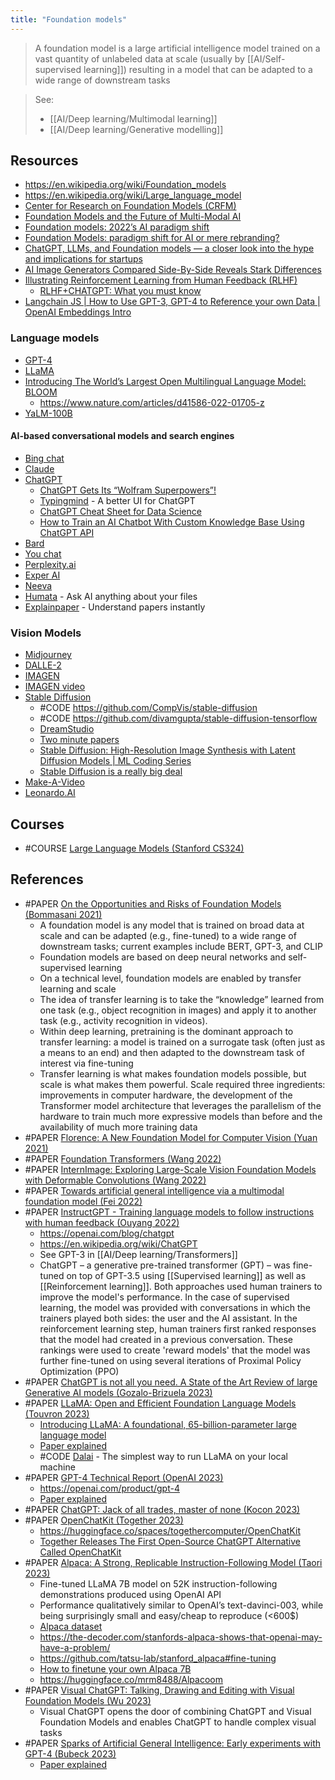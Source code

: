 ```yaml
---
title: "Foundation models"
---
```


> A foundation model is a large artificial intelligence model trained on a vast quantity of unlabeled data at scale (usually by [[AI/Self-supervised learning]]) resulting in a model that can be adapted to a wide range of downstream tasks

> See:
> - [[AI/Deep learning/Multimodal learning]]
> - [[AI/Deep learning/Generative modelling]]

## Resources
- https://en.wikipedia.org/wiki/Foundation_models
- https://en.wikipedia.org/wiki/Large_language_model
- [Center for Research on Foundation Models (CRFM)](https://hai.stanford.edu/news/introducing-center-research-foundation-models-crfm)
- [Foundation Models and the Future of Multi-Modal AI](https://lastweekin.ai/p/multi-modal-ai)
- [Foundation models: 2022’s AI paradigm shift](https://venturebeat.com/ai/foundation-models-2022s-ai-paradigm-shift/)
- [Foundation Models: paradigm shift for AI or mere rebranding?](https://www.artificialintelligence.news/foundation-models-paradigm-shift-for-ai-or-mere-rebranding/)
- [ChatGPT, LLMs, and Foundation models — a closer look into the hype and implications for startups](https://betterprogramming.pub/chatgpt-llms-and-foundation-models-a-closer-look-into-the-hype-and-implications-for-startups-b2f1d82f4d46)
- [AI Image Generators Compared Side-By-Side Reveals Stark Differences](https://petapixel.com/2022/08/22/ai-image-generators-compared-side-by-side-reveals-stark-differences/)
- [Illustrating Reinforcement Learning from Human Feedback (RLHF)](https://huggingface.co/blog/rlhf)
	- [RLHF+CHATGPT: What you must know](https://www.youtube.com/watch?v=PBH2nImUM5c)
- [Langchain JS | How to Use GPT-3, GPT-4 to Reference your own Data | OpenAI Embeddings Intro](https://www.youtube.com/watch?v=veV2I-NEjaM)

### Language models
- [GPT-4](https://openai.com/product/gpt-4)
- [LLaMA](https://ai.facebook.com/blog/large-language-model-llama-meta-ai/)
- [Introducing The World’s Largest Open Multilingual Language Model: BLOOM](https://bigscience.huggingface.co/blog/bloom)
	- https://www.nature.com/articles/d41586-022-01705-z
- [YaLM-100B](https://github.com/yandex/YaLM-100B)

#### AI-based conversational models and search engines
- [Bing chat](https://www.bing.com/search?q=Bing+AI&showconv=1&FORM=hpcodx)
- [Claude](https://www.anthropic.com/index/introducing-claude)
- [ChatGPT](https://openai.com/blog/chatgpt)
	- [ChatGPT Gets Its “Wolfram Superpowers”!](https://writings.stephenwolfram.com/2023/03/chatgpt-gets-its-wolfram-superpowers/)
	- [Typingmind](https://www.typingmind.com/) - A better UI for ChatGPT
	- [ChatGPT Cheat Sheet for Data Science](https://www.datacamp.com/cheat-sheet/chatgpt-cheat-sheet-data-science)
	- [How to Train an AI Chatbot With Custom Knowledge Base Using ChatGPT API](https://beebom.com/how-train-ai-chatbot-custom-knowledge-base-chatgpt-api/)
- [Bard](https://blog.google/technology/ai/bard-google-ai-search-updates/)
- [You chat](https://you.com/search?q=who+are+you&tbm=youchat&cfr=chat)
- [Perplexity.ai](https://www.perplexity.ai/)
- [Exper AI](https://www.experai.com/)
- [Neeva](https://neeva.com/)
- [Humata](https://www.humata.ai/) - Ask AI anything about your files
- [Explainpaper](https://www.explainpaper.com/) - Understand papers instantly

### Vision Models
- [Midjourney](https://www.midjourney.com/home/)
- [DALLE-2](https://openai.com/dall-e-2/)
- [IMAGEN](https://imagen.research.google/)
- [IMAGEN video](https://imagen.research.google/video/)
- [Stable Diffusion](https://stability.ai/blog/stable-diffusion-announcement)
	- #CODE https://github.com/CompVis/stable-diffusion
	- #CODE https://github.com/divamgupta/stable-diffusion-tensorflow
	- [DreamStudio](https://beta.dreamstudio.ai) 
	- [Two minute papers](https://www.youtube.com/watch?v=nVhmFski3vg)
	- [Stable Diffusion: High-Resolution Image Synthesis with Latent Diffusion Models | ML Coding Series](https://www.youtube.com/watch?v=f6PtJKdey8E)
	- [Stable Diffusion is a really big deal](https://simonwillison.net/2022/Aug/29/stable-diffusion/)
- [Make-A-Video](https://makeavideo.studio/)
- [Leonardo.AI](https://leonardo.ai/)

## Courses
- #COURSE [Large Language Models (Stanford CS324)](https://stanford-cs324.github.io/winter2022/)

## References
- #PAPER [On the Opportunities and Risks of Foundation Models (Bommasani 2021)](https://arxiv.org/abs/2108.07258)
	- A foundation model is any model that is trained on broad data at scale and can be adapted (e.g., fine-tuned) to a wide range of downstream tasks; current examples include BERT, GPT-3, and CLIP
	- Foundation models are based on deep neural networks and self-supervised learning
	- On a technical level, foundation models are enabled by transfer learning and scale
	- The idea of transfer learning is to take the “knowledge” learned from one task (e.g., object recognition in images) and apply it to another task (e.g., activity recognition in videos).
	- Within deep learning, pretraining is the dominant approach to transfer learning: a model is trained on a surrogate task (often just as a means to an end) and then adapted to the downstream task of interest via fine-tuning
	- Transfer learning is what makes foundation models possible, but scale is what makes them powerful. Scale required three ingredients: improvements in computer hardware, the development of the Transformer model architecture that leverages the parallelism of the hardware to train much more expressive models than before and the availability of much more training data
- #PAPER [Florence: A New Foundation Model for Computer Vision (Yuan 2021)](https://arxiv.org/pdf/2111.11432)
- #PAPER [Foundation Transformers (Wang 2022)](https://arxiv.org/pdf/2210.06423)
- #PAPER [InternImage: Exploring Large-Scale Vision Foundation Models with Deformable Convolutions (Wang 2022)](https://arxiv.org/pdf/2211.05778)
- #PAPER [Towards artificial general intelligence via a multimodal foundation model (Fei 2022)](https://www.ncbi.nlm.nih.gov/pmc/articles/PMC9163040/)
- #PAPER [InstructGPT - Training language models to follow instructions with human feedback (Ouyang 2022)](https://arxiv.org/abs/2203.02155)
	- https://openai.com/blog/chatgpt
	- https://en.wikipedia.org/wiki/ChatGPT
	- See GPT-3 in [[AI/Deep learning/Transformers]] 
	- ChatGPT – a generative pre-trained transformer (GPT) – was fine-tuned on top of GPT-3.5 using [[Supervised learning]] as well as [[Reinforcement learning]]. Both approaches used human trainers to improve the model's performance. In the case of supervised learning, the model was provided with conversations in which the trainers played both sides: the user and the AI assistant. In the reinforcement learning step, human trainers first ranked responses that the model had created in a previous conversation. These rankings were used to create 'reward models' that the model was further fine-tuned on using several iterations of Proximal Policy Optimization (PPO)
- #PAPER [ChatGPT is not all you need. A State of the Art Review of large Generative AI models (Gozalo-Brizuela 2023)](https://arxiv.org/pdf/2301.04655)
- #PAPER [LLaMA: Open and Efficient Foundation Language Models (Touvron 2023)](https://arxiv.org/pdf/2302.13971)
	- [Introducing LLaMA: A foundational, 65-billion-parameter large language model](https://ai.facebook.com/blog/large-language-model-llama-meta-ai/)
	- [Paper explained](https://www.youtube.com/watch?v=E5OnoYF2oAk)
	- #CODE [Dalai](https://github.com/cocktailpeanut/dalai) - The simplest way to run LLaMA on your local machine
- #PAPER [GPT-4 Technical Report (OpenAI 2023)](https://cdn.openai.com/papers/gpt-4.pdf)
	- https://openai.com/product/gpt-4
	- [Paper explained](https://www.youtube.com/watch?v=2zW33LfffPc&t=8s)
- #PAPER [ChatGPT: Jack of all trades, master of none (Kocon 2023)](https://arxiv.org/pdf/2302.10724)
- #PAPER [OpenChatKit (Together 2023)](https://www.together.xyz/blog/openchatkit)
	- https://huggingface.co/spaces/togethercomputer/OpenChatKit
	- [Together Releases The First Open-Source ChatGPT Alternative Called OpenChatKit](https://www.marktechpost.com/2023/03/12/together-releases-the-first-open-source-chatgpt-alternative-called-openchatkit/)
- #PAPER [Alpaca: A Strong, Replicable Instruction-Following Model (Taori 2023)](https://crfm.stanford.edu/2023/03/13/alpaca.html)
	- Fine-tuned LLaMA 7B model on 52K instruction-following demonstrations produced using OpenAI API
	- Performance qualitatively similar to OpenAI’s text-davinci-003, while being surprisingly small and easy/cheap to reproduce (<600$)
	- [Alpaca dataset](https://huggingface.co/datasets/tatsu-lab/alpaca)
	- https://the-decoder.com/stanfords-alpaca-shows-that-openai-may-have-a-problem/
	- https://github.com/tatsu-lab/stanford_alpaca#fine-tuning
	- [How to finetune your own Alpaca 7B](https://www.youtube.com/watch?v=LSoqyynKU9E)
	- https://huggingface.co/mrm8488/Alpacoom
- #PAPER [Visual ChatGPT: Talking, Drawing and Editing with Visual Foundation Models (Wu 2023)](https://arxiv.org/pdf/2303.04671)
	- Visual ChatGPT opens the door of combining ChatGPT and Visual Foundation Models and enables ChatGPT to handle complex visual tasks
- #PAPER [Sparks of Artificial General Intelligence: Early experiments with GPT-4 (Bubeck 2023)](https://arxiv.org/pdf/2303.12712)
	- [Paper explained](https://www.youtube.com/watch?v=Mqg3aTGNxZ0)
